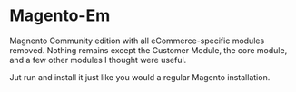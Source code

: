 Magento-Em
==========

Magnento Community edition with all eCommerce-specific modules removed. Nothing remains except the Customer Module, the core module, and a few other modules I thought were useful.

Jut run and install it just like you would a regular Magento installation.